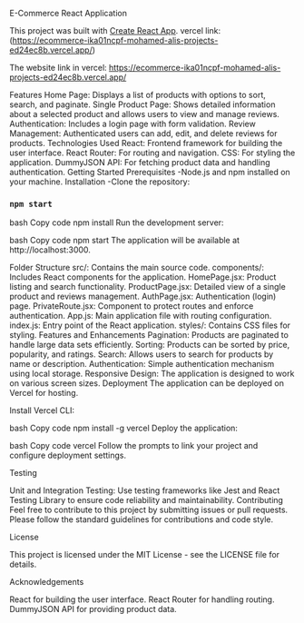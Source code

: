 E-Commerce React Application

This project was built with [Create React App](https://github.com/facebook/create-react-app).
vercel link:(https://ecommerce-ika01ncpf-mohamed-alis-projects-ed24ec8b.vercel.app/)

The website link in vercel:
https://ecommerce-ika01ncpf-mohamed-alis-projects-ed24ec8b.vercel.app/

Features
Home Page: Displays a list of products with options to sort, search, and paginate.
Single Product Page: Shows detailed information about a selected product and allows users to view and manage reviews.
Authentication: Includes a login page with form validation.
Review Management: Authenticated users can add, edit, and delete reviews for products.
Technologies Used
React: Frontend framework for building the user interface.
React Router: For routing and navigation.
CSS: For styling the application.
DummyJSON API: For fetching product data and handling authentication.
Getting Started
Prerequisites
-Node.js and npm installed on your machine.
Installation
-Clone the repository:


### `npm start`

bash
Copy code
npm install
Run the development server:

bash
Copy code
npm start
The application will be available at http://localhost:3000.

Folder Structure
src/: Contains the main source code.
components/: Includes React components for the application.
HomePage.jsx: Product listing and search functionality.
ProductPage.jsx: Detailed view of a single product and reviews management.
AuthPage.jsx: Authentication (login) page.
PrivateRoute.jsx: Component to protect routes and enforce authentication.
App.js: Main application file with routing configuration.
index.js: Entry point of the React application.
styles/: Contains CSS files for styling.
Features and Enhancements
Pagination: Products are paginated to handle large data sets efficiently.
Sorting: Products can be sorted by price, popularity, and ratings.
Search: Allows users to search for products by name or description.
Authentication: Simple authentication mechanism using local storage.
Responsive Design: The application is designed to work on various screen sizes.
Deployment
The application can be deployed on Vercel for hosting.

Install Vercel CLI:

bash
Copy code
npm install -g vercel
Deploy the application:

bash
Copy code
vercel
Follow the prompts to link your project and configure deployment settings.

Testing

Unit and Integration Testing: Use testing frameworks like Jest and React Testing Library to ensure code reliability and maintainability.
Contributing
Feel free to contribute to this project by submitting issues or pull requests. Please follow the standard guidelines for contributions and code style.

License

This project is licensed under the MIT License - see the LICENSE file for details.

Acknowledgements

React for building the user interface.
React Router for handling routing.
DummyJSON API for providing product data.
